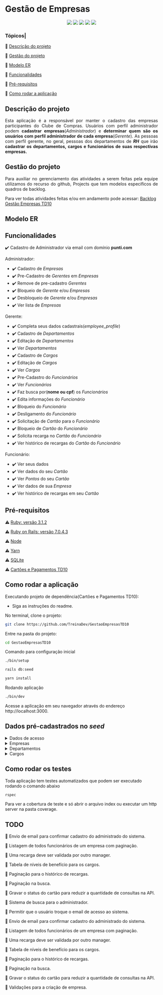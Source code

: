 # Gestão de Empresas

<p align="center">
  <img src="http://img.shields.io/static/v1?label=Ruby&message=3.1.2&color=red&style=for-the-badge&logo=ruby"/>
  <img src="http://img.shields.io/static/v1?label=Ruby%20On%20Rails%20&message=7.0.4.3&color=red&style=for-the-badge&logo=ruby-on-rails"/>
  <img src="http://img.shields.io/static/v1?label=TESTES&message=%3E200&color=GREEN&style=for-the-badge"/>
  <img src="http://img.shields.io/static/v1?label=STATUS&message=EM%20DESENVOLVIMENTO&color=RED&style=for-the-badge"/>
  <img src="http://img.shields.io/static/v1?label=CODE%20STYLE&message=RUBOCOP&color=RED&style=for-the-badge"/>
</p>

### Tópicos|

:diamond_shape_with_a_dot_inside: [Descrição do projeto](#descrição-do-projeto)

:diamond_shape_with_a_dot_inside: [Gestão do projeto](#gestão-do-projeto)

:diamond_shape_with_a_dot_inside: [Modelo ER](#modelo-er)

:diamond_shape_with_a_dot_inside: [Funcionalidades](#funcionalidades)

:diamond_shape_with_a_dot_inside: [Pré-requisitos](#pré-requisitos)

:diamond_shape_with_a_dot_inside: [Como rodar a aplicação](#como-rodar-a-aplicação)

## Descrição do projeto

<p align="justify">
  Esta aplicação é a responsável por manter o cadastro das empresas participantes do Clube de Compras.
  Usuários com perfil administrador podem <b>cadastrar empresas</b>(<i>Administrador</i>) e <b>determinar quem são os usuários com perfil
  administrador de cada empresa</b>(<i>Gerente</i>). As pessoas com perfil gerente, no geral, pessoas dos departamentos de <b><i>RH</i></b> que irão <b>cadastrar os departamentos, cargos e funcionários de suas respectivas empresas.</b>
</p>

## Gestão do projeto

<p align="justify">
  Para auxiliar no gerenciamento das atividades a serem feitas pela equipe utilizamos do recurso do github, Projects que tem modelos específicos de quadros de backlog.

  Para ver todas atividades feitas e/ou em andamento pode acessar:
  [Backlog Gestão Empresas TD10](https://github.com/orgs/TreinaDev/projects/18/views/1)
</p>

## Modelo ER

## Funcionalidades

:heavy_check_mark: Cadastro de Administrador via email com domínio **punti.com**

Administrador:
  - :heavy_check_mark: Cadastro de *Empresas*
  - :heavy_check_mark: Pre-Cadastro de *Gerentes* em *Empresas*
  - :heavy_check_mark: Remove de pre-cadastro *Gerentes*
  - :heavy_check_mark: Bloqueio de *Gerente* e/ou *Empresas*
  - :heavy_check_mark: Desbloqueio de *Gerente* e/ou *Empresas*
  - :heavy_check_mark: Ver lista de *Empresas*

Gerente:
  - :heavy_check_mark: Completa seus dados cadastrais(*employee_profile*)
  - :heavy_check_mark: Cadastro de *Departamentos*
  - :heavy_check_mark: Editação de *Departamentos*
  - :heavy_check_mark: Ver *Departamentos*
  - :heavy_check_mark: Cadastro de *Cargos*
  - :heavy_check_mark: Editação de *Cargos*
  - :heavy_check_mark: Ver *Cargos*
  - :heavy_check_mark: Pre-Cadastro do *Funcionários*
  - :heavy_check_mark: Ver *Funcionários*
  - :heavy_check_mark: Faz busca por(**nome ou cpf**) os *Funcionários*
  - :heavy_check_mark: Edita informações do *Funcionário*
  - :heavy_check_mark: Bloqueio do *Funcionário*
  - :heavy_check_mark: Desligamento do *Funcionário*
  - :heavy_check_mark: Solicitação de *Cartão* para o *Funcionário*
  - :heavy_check_mark: Bloqueio de *Cartão* do *Funcionário*
  - :heavy_check_mark: Solicita recarga no *Cartão* do *Funcionário*
  - :heavy_check_mark: Ver histórico de recargas do *Cartão* do *Funcionário*

Funcionário:
  - :heavy_check_mark: Ver seus dados
  - :heavy_check_mark: Ver dados do seu *Cartão*
  - :heavy_check_mark: Ver *Pontos* do seu *Cartão*
  - :heavy_check_mark: Ver dados de sua *Empresa*
  - :heavy_check_mark: Ver histórico de recargas em seu *Cartão*

## Pré-requisitos

:warning: [Ruby: versão 3.1.2](https://www.ruby-lang.org/en/downloads/)

:warning: [Ruby on Rails: versão 7.0.4.3](https://rubygems.org/gems/rails/versions/7.0.4.3)

:warning: [Node](https://nodejs.org/en/download/)

:warning: [Yarn](https://yarnpkg.com/getting-started/install)

:warning: [SQLite](https://www.sqlite.org/download.html)

:warning: [Cartões e Pagamentos TD10](https://github.com/TreinaDev/CartoesEPagamentosTD10)

## Como rodar a aplicação

Executando projeto de dependência(Cartões e Pagamentos TD10):
- Siga as instruções do readme.

No terminal, clone o projeto:

```sh
git clone https://github.com/TreinaDev/GestaoEmpresasTD10
```

Entre na pasta do projeto:

```sh
cd GestaoEmpresasTD10
```

Comando para configuração inicial

```sh
./bin/setup
```

```sh
rails db:seed
```

```sh
yarn install
```

Rodando aplicação

```sh
./bin/dev
```

Acesse a aplicação em seu navegador através do endereço http://localhost:3000.

## Dados pré-cadastrados no *seed*

<details>
<summary>Dados de acesso</summary>

## Administrador

| E-mail           | password |
| ---------------- | -------- |
| admin@punti.com  | password |
| admin2@punti.com | password |

## Gerente

| E-mail                 | password |
| ---------------------- | -------- |
| manager@apple.com      | password |
| manager@microsoft.com  | password |
| manager@campuscode.com | password |
| manager@rebase.com     | password |
| manager@brainn.com     | password |
| manager@vindi.com      | password |

## Funcionários

### Apple

| E-mail                 | password |
| ---------------------- | -------- |
| funcionario@apple.com  | password |
| funcionario2@apple.com | password |
| funcionario3@apple.com | password |
| funcionario4@apple.com | password |
| funcionario5@apple.com | password |
| funcionario6@apple.com | password |

### Microsoft

| E-mail                     | password |
| -------------------------- | -------- |
| funcionario@microsoft.com  | password |
| funcionario2@microsoft.com | password |
| funcionario3@microsoft.com | password |
| funcionario4@microsoft.com | password |
| funcionario5@microsoft.com | password |
| funcionario6@microsoft.com | password |

### Campus Code

| E-mail                      | password |
| --------------------------- | -------- |
| funcionario@campuscode.com  | password |
| funcionario2@campuscode.com | password |
| funcionario3@campuscode.com | password |
| funcionario4@campuscode.com | password |
| funcionario5@campuscode.com | password |
| funcionario6@campuscode.com | password |

### Rebase

| E-mail                  | password |
| ----------------------- | -------- |
| funcionario@rebase.com  | password |
| funcionario2@rebase.com | password |
| funcionario3@rebase.com | password |
| funcionario4@rebase.com | password |
| funcionario5@rebase.com | password |
| funcionario6@rebase.com | password |

### Brainn

| E-mail                  | password |
| ----------------------- | -------- |
| funcionario@brainn.com  | password |
| funcionario2@brainn.com | password |
| funcionario3@brainn.com | password |
| funcionario4@brainn.com | password |
| funcionario5@brainn.com | password |
| funcionario6@brainn.com | password |

### Vindi

| E-mail                 | password |
| ---------------------- | -------- |
| funcionario@vindi.com  | password |
| funcionario2@vindi.com | password |
| funcionario3@vindi.com | password |
| funcionario4@vindi.com | password |
| funcionario5@vindi.com | password |
| funcionario6@vindi.com | password |

</details>


<details>
<summary>Empresas</summary>

| Nome        | CNPJ               | E-mail                 | Domínio        |
| ----------- | ------------------ | ---------------------- | -------------- |
| Apple       | 12.345.678/0001-95 | company@apple.com      | apple.com      |
| Microsoft   | 12.345.678/0002-95 | company@microsoft.com  | microsoft.com  |
| Campus Code | 12.345.678/0003-95 | company@campuscode.com | campuscode.com |
| Rebase      | 12.345.678/0004-95 | company@rebase.com     | rebase.com     |
| Brainn      | 12.345.678/0005-95 | company@brainn.com     | brainn.com     |
| Vindi       | 12.345.678/0006-95 | company@vindi.com      | vindi.com      |

</details>

<details>
<summary>Departamentos</summary>

### Apple

| Nome               | Descrição        | Código |
| ------------------ | ---------------- | ------ |
| Departamento de RH | Recursos Humanos | RHH001 |
| Financeiro         | Setor Financeiro | FIN001 |
| Jurídico           | Setor Jurídico   | JUR001 |

### Microsoft

| Nome               | Descrição        | Código |
| ------------------ | ---------------- | ------ |
| Departamento de RH | Recursos Humanos | RHH002 |
| Financeiro         | Setor Financeiro | FIN002 |
| Jurídico           | Setor Jurídico   | JUR002 |

### Campus Code

| Nome               | Descrição        | Código |
| ------------------ | ---------------- | ------ |
| Departamento de RH | Recursos Humanos | RHH003 |
| Financeiro         | Setor Financeiro | FIN003 |
| Jurídico           | Setor Jurídico   | JUR003 |


### Rebase

| Nome               | Descrição        | Código |
| ------------------ | ---------------- | ------ |
| Departamento de RH | Recursos Humanos | RHH004 |
| Financeiro         | Setor Financeiro | FIN004 |
| Jurídico           | Setor Jurídico   | JUR004 |


### Brainn

| Nome               | Descrição        | Código |
| ------------------ | ---------------- | ------ |
| Departamento de RH | Recursos Humanos | RHH005 |
| Financeiro         | Setor Financeiro | FIN005 |
| Jurídico           | Setor Jurídico   | JUR005 |


### Vindi

| Nome               | Descrição        | Código |
| ------------------ | ---------------- | ------ |
| Departamento de RH | Recursos Humanos | RHH006 |
| Financeiro         | Setor Financeiro | FIN006 |
| Jurídico           | Setor Jurídico   | JUR006 |

</details>

<details>
<summary>Cargos</summary>


### Apple

| Nome          | Código | Departamento       |
| ------------- | ------ | ------------------ |
| Gerente       | GER001 | Departamento de RH |
| Estagiário    | ERH001 | Departamento de RH |
| Administrador | ADM001 | Financeiro         |
| Tesoureiro    | TES001 | Financeiro         |
| Contador      | CON001 | Financeiro         |
| Advogado      | ADV001 | Jurídico           |
| Secretário    | SEC001 | Jurídico           |
| Estagiário    | EJU001 | Jurídico           |

### Microsoft

| Nome          | Código | Departamento       |
| ------------- | ------ | ------------------ |
| Estagiário    | ERH002 | Departamento de RH |
| Administrador | ADM002 | Financeiro         |
| Tesoureiro    | TES002 | Financeiro         |
| Contador      | CON002 | Financeiro         |
| Advogado      | ADV002 | Jurídico           |
| Secretário    | SEC002 | Jurídico           |
| Estagiário    | EJU002 | Jurídico           |

### Campus Code

| Nome          | Código | Departamento       |
| ------------- | ------ | ------------------ |
| Estagiário    | ERH003 | Departamento de RH |
| Administrador | ADM003 | Financeiro         |
| Tesoureiro    | TES003 | Financeiro         |
| Contador      | CON003 | Financeiro         |
| Advogado      | ADV003 | Jurídico           |
| Secretário    | SEC003 | Jurídico           |
| Estagiário    | EJU003 | Jurídico           |


### Rebase

| Nome          | Código | Departamento       |
| ------------- | ------ | ------------------ |
| Estagiário    | ERH004 | Departamento de RH |
| Administrador | ADM004 | Financeiro         |
| Tesoureiro    | TES004 | Financeiro         |
| Contador      | CON004 | Financeiro         |
| Advogado      | ADV004 | Jurídico           |
| Secretário    | SEC004 | Jurídico           |
| Estagiário    | EJU004 | Jurídico           |


### Brainn

| Nome          | Código | Departamento       |
| ------------- | ------ | ------------------ |
| Estagiário    | ERH005 | Departamento de RH |
| Administrador | ADM005 | Financeiro         |
| Tesoureiro    | TES005 | Financeiro         |
| Contador      | CON005 | Financeiro         |
| Advogado      | ADV005 | Jurídico           |
| Secretário    | SEC005 | Jurídico           |
| Estagiário    | EJU005 | Jurídico           |


### Vindi

| Nome          | Código | Departamento       |
| ------------- | ------ | ------------------ |
| Estagiário    | ERH006 | Departamento de RH |
| Administrador | ADM006 | Financeiro         |
| Tesoureiro    | TES006 | Financeiro         |
| Contador      | CON006 | Financeiro         |
| Advogado      | ADV006 | Jurídico           |
| Secretário    | SEC006 | Jurídico           |
| Estagiário    | EJU006 | Jurídico           |

</details>

## Como rodar os testes

Toda aplicação tem testes automatizados que podem ser executado rodando o comando abaixo

```sh
rspec
```

Para ver a cobertura de teste e só abrir o arquivo index ou executar um http server na pasta coverage.

## TODO

:white_square_button: Envio de email para confirmar cadastro do administrado do sistema.

:white_square_button: Listagem de todos funcionários de um empresa com paginação.

:white_square_button: Uma recarga deve ser validada por outro manager.

:white_square_button: Tabela de níveis de benefício para os cargos.

:white_square_button: Paginação para o histórico de recargas.

:white_square_button: Paginação na busca.

:white_square_button: Gravar o status do cartão para reduzir a quantidade de consultas na API.

:white_square_button: Sistema de busca para o administrador.

:white_square_button: Permitir que o usuário troque o email de acesso ao sistema.

:white_square_button: Envio de email para confirmar cadastro do administrado do sistema.

:white_square_button: Listagem de todos funcionários de um empresa com paginação.

:white_square_button: Uma recarga deve ser validada por outro manager.

:white_square_button: Tabela de níveis de benefício para os cargos.

:white_square_button: Paginação para o histórico de recargas.

:white_square_button: Paginação na busca.

:white_square_button: Gravar o status do cartão para reduzir a quantidade de consultas na API.

:white_square_button: Validações para a criação de empresa.


